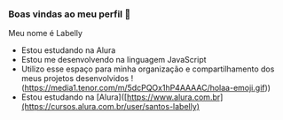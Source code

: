 ### Boas vindas ao meu perfil 🩷
Meu nome é Labelly
- Estou estudando na Alura
- Estou me desenvolvendo na linguagem JavaScript
- Utilizo esse espaço para minha organização e
compartilhamento dos meus projetos desenvolvidos
!(https://media1.tenor.com/m/5dcPQOx1hP4AAAAC/holaa-emoji.gif))
- Estou estudando na [Alura]([https://www.alura.com.br](https://cursos.alura.com.br/user/santos-labelly)
